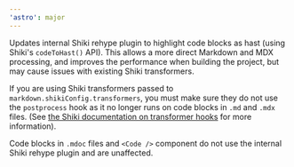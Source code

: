 ```yaml
---
'astro': major
---
```


Updates internal Shiki rehype plugin to highlight code blocks as hast (using Shiki's `codeToHast()` API). This allows a more direct Markdown and MDX processing, and improves the performance when building the project, but may cause issues with existing Shiki transformers.

If you are using Shiki transformers passed to `markdown.shikiConfig.transformers`, you must make sure they do not use the `postprocess` hook as it no longer runs on code blocks in `.md` and `.mdx` files. (See [the Shiki documentation on transformer hooks](https://shiki.style/guide/transformers#transformer-hooks) for more information). 

Code blocks in `.mdoc` files and `<Code />` component do not use the internal Shiki rehype plugin and are unaffected.
